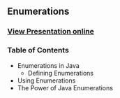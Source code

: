 ## Enumerations
### [View Presentation online](https://rawgit.com/TelerikAcademy/SchoolAcademy/master/2015-11-Java-OOP/06.%20Enumerations/slides/index.html)
### Table of Contents
* Enumerations in Java
  * Defining Enumerations
* Using Enumerations
* The Power of Java Enumerations